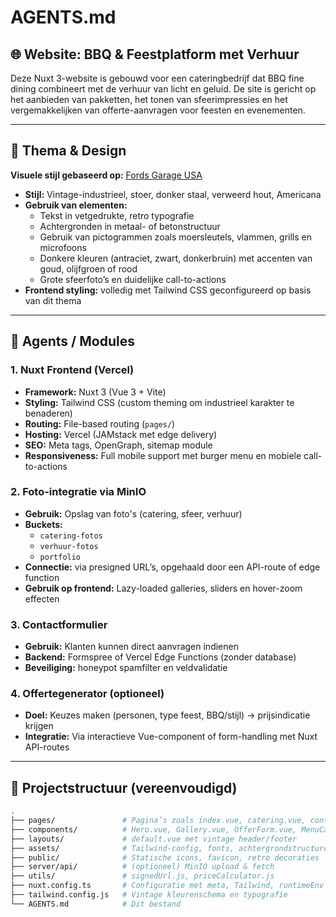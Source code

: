 # AGENTS.md

## 🌐 Website: BBQ & Feestplatform met Verhuur

Deze Nuxt 3-website is gebouwd voor een cateringbedrijf dat BBQ fine dining combineert met de verhuur van licht en geluid. De site is gericht op het aanbieden van pakketten, het tonen van sfeerimpressies en het vergemakkelijken van offerte-aanvragen voor feesten en evenementen.

---

## 🎨 Thema & Design

**Visuele stijl gebaseerd op:** [Fords Garage USA](https://fordsgarageusa.com/)

- **Stijl:** Vintage-industrieel, stoer, donker staal, verweerd hout, Americana
- **Gebruik van elementen:**
    - Tekst in vetgedrukte, retro typografie
    - Achtergronden in metaal- of betonstructuur
    - Gebruik van pictogrammen zoals moersleutels, vlammen, grills en microfoons
    - Donkere kleuren (antraciet, zwart, donkerbruin) met accenten van goud, olijfgroen of rood
    - Grote sfeerfoto’s en duidelijke call-to-actions
- **Frontend styling:** volledig met Tailwind CSS geconfigureerd op basis van dit thema

---

## 🧩 Agents / Modules

### 1. Nuxt Frontend (Vercel)
- **Framework:** Nuxt 3 (Vue 3 + Vite)
- **Styling:** Tailwind CSS (custom theming om industrieel karakter te benaderen)
- **Routing:** File-based routing (`pages/`)
- **Hosting:** Vercel (JAMstack met edge delivery)
- **SEO:** Meta tags, OpenGraph, sitemap module
- **Responsiveness:** Full mobile support met burger menu en mobiele call-to-actions

### 2. Foto-integratie via MinIO
- **Gebruik:** Opslag van foto's (catering, sfeer, verhuur)
- **Buckets:**
    - `catering-fotos`
    - `verhuur-fotos`
    - `portfolio`
- **Connectie:** via presigned URL’s, opgehaald door een API-route of edge function
- **Gebruik op frontend:** Lazy-loaded galleries, sliders en hover-zoom effecten

### 3. Contactformulier
- **Gebruik:** Klanten kunnen direct aanvragen indienen
- **Backend:** Formspree of Vercel Edge Functions (zonder database)
- **Beveiliging:** honeypot spamfilter en veldvalidatie

### 4. Offertegenerator (optioneel)
- **Doel:** Keuzes maken (personen, type feest, BBQ/stijl) → prijsindicatie krijgen
- **Integratie:** Via interactieve Vue-component of form-handling met Nuxt API-routes

---

## 📂 Projectstructuur (vereenvoudigd)
```bash
.
├── pages/               # Pagina’s zoals index.vue, catering.vue, contact.vue
├── components/          # Hero.vue, Gallery.vue, OfferForm.vue, MenuCard.vue
├── layouts/             # default.vue met vintage header/footer
├── assets/              # Tailwind-config, fonts, achtergrondstructuren
├── public/              # Statische icons, favicon, retro decoraties
├── server/api/          # (optioneel) MinIO upload & fetch
├── utils/               # signedUrl.js, priceCalculator.js
├── nuxt.config.ts       # Configuratie met meta, Tailwind, runtimeEnv
├── tailwind.config.js   # Vintage kleurenschema en typografie
└── AGENTS.md            # Dit bestand
